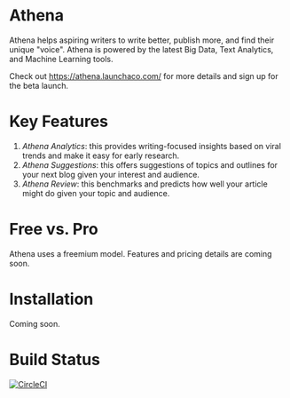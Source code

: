 # Athena
Athena helps aspiring writers to write better, publish more, and find their unique "voice". Athena is powered by the latest Big Data, Text Analytics, and Machine Learning tools.

Check out https://athena.launchaco.com/ for more details and sign up for the beta launch.

# Key Features
1) *Athena Analytics*: this provides writing-focused insights based on viral trends and make it easy for early research.
2) *Athena Suggestions*: this offers suggestions of topics and outlines for your next blog given your interest and audience. 
3) *Athena Review*: this benchmarks and predicts how well your article might do given your topic and audience.

# Free vs. Pro
Athena uses a freemium model. Features and pricing details are coming soon.

# Installation
Coming soon.

# Build Status
[![CircleCI](https://circleci.com/gh/ianxxiao/use-athena/tree/master.svg?style=svg)](https://circleci.com/gh/ianxxiao/use-athena/tree/master)
